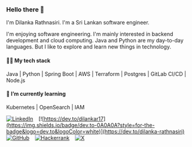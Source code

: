 ### Hello there 👋

I'm Dilanka Rathnasiri.
I'm a Sri Lankan software engineer.

I'm enjoying software engineering.
I'm mainly interested in backend development and cloud computing.
Java and Python are my day-to-day languages.
But I like to explore and learn new things in technology.

#### 👨‍💻 My tech stack
Java | Python | Spring Boot | AWS | Terraform | Postgres | GitLab CI/CD | Node.js

#### 🌱 I’m currently learning 
Kubernetes | OpenSearch | IAM

[![LinkedIn](https://img.shields.io/badge/linkedin-%230077B5.svg?style=for-the-badge&logo=linkedin&logoColor=white)](https://www.linkedin.com/in/dilankarathnasiri) &ensp;
[![https://dev.to/dilankar17](https://img.shields.io/badge/dev.to-0A0A0A?style=for-the-badge&logo=dev.to&logoColor=white)](https://dev.to/dilanka-rathnasiri) &ensp;
[![GitHub](https://img.shields.io/badge/github-%23121011.svg?style=for-the-badge&logo=github&logoColor=white)](https://github.com/dilanka-rathnasiri) &ensp;
[![Hackerrank](https://img.shields.io/badge/-Hackerrank-2EC866?style=for-the-badge&logo=HackerRank&logoColor=white)](https://www.hackerrank.com/profile/dilankar17) &ensp;
[![X](https://img.shields.io/badge/X-%23000000.svg?style=for-the-badge&logo=X&logoColor=white)](https://twitter.com/dilankar17)
